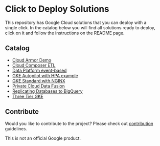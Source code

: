 # Click to Deploy Solutions

This repository has Google Cloud solutions that you can deploy with a single click.
In the catalog below you will find all solutions ready to deploy, click on it and follow the instructions on the README page.

## Catalog

- [Cloud Armor Demo](./cloud-armor-demo/)
- [Cloud Composer ETL](./cloud-composer-etl/)
- [Data Platform event-based](./data-platform-event-based)
- [GKE Autopilot with HPA example](./gke-autopilot-hpa/)
- [GKE Standard with NGINX](./gke-standard-nginx/)
- [Private Cloud Data Fusion](./private-cloud-data-fusion/)
- [Replicating Databases to BigQuery](./replicating-databases-bigquery/)
- [Three Tier GKE](./three-tier-gke/)

## Contribute

Would you like to contribute to the project? Please check out [contribution](docs/contributing.md) guidelines.


This is not an official Google product.
